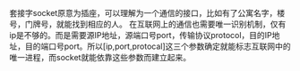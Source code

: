 套接字socket原意为插座，可以理解为一个通信的接口，比如有了公寓名字，楼号，门牌号，就能找到相应的人。
在互联网上的通信也需要唯一识别机制，仅有ip是不够的。而是需要源IP地址，源端口号port，传输协议protocol，目的IP地址，目的端口号port。所以[ip,port,protocal]这三个参数确定就能标志互联网中的唯一进程，而socket就能依靠这些参数而建立起来。
